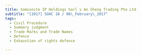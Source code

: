 ```yaml
---
title: Samsonite IP Holdings Sarl v An Sheng Trading Pte Ltd 
subtitle: "[2017] SGHC 18 / 06\_February\_2017"
tags:
  - Civil Procedure
  - Summary judgment
  - Trade Marks and Trade Names
  - Defence
  - Exhaustion of rights defence

---
```


